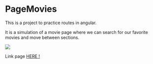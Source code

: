 # PageMovies

This is a project to practice routes in angular.

It is a simulation of a movie page where we can search for our favorite movies and move between sections.

![](https://i.imgur.com/MbZkv0V.png)

Link page [HERE !](https://iamdiegoskr.github.io/PageMoviesAngular/movies "HERE !")